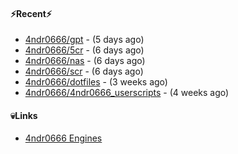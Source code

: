#### ⚡Recent⚡

- [4ndr0666/gpt](https://github.com/4ndr0666/gpt) - (5 days ago)
- [4ndr0666/5cr](https://github.com/4ndr0666/5cr) - (6 days ago)
- [4ndr0666/nas](https://github.com/4ndr0666/nas) - (6 days ago)
- [4ndr0666/scr](https://github.com/4ndr0666/scr) - (6 days ago)
- [4ndr0666/dotfiles](https://github.com/4ndr0666/dotfiles) - (3 weeks ago)
- [4ndr0666/4ndr0666_userscripts](https://github.com/4ndr0666/4ndr0666_userscripts) - (4 weeks ago)

#### 💀Links

- [4ndr0666 Engines](https://github.com/hoothin/SearchJumper/discussions/73)


